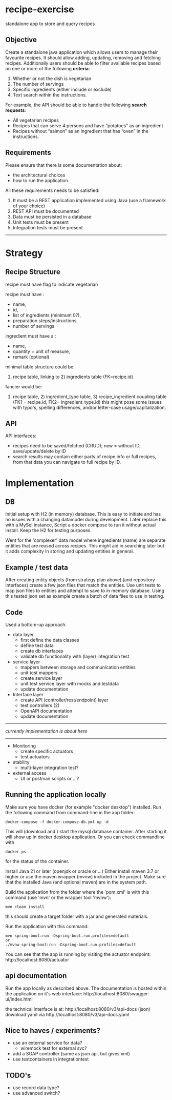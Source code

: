 # recipe-exercise
standalone app to store and query recipes

## Objective
Create a standalone java application which allows users to manage their favourite recipes. It should
allow adding, updating, removing and fetching recipes. Additionally users should be able to filter
available recipes based on one or more of the following **criteria**:
1. Whether or not the dish is vegetarian
2. The number of servings
3. Specific ingredients (either include or exclude)
4. Text search within the instructions.

For example, the API should be able to handle the following **search requests**:
- All vegetarian recipes
- Recipes that can serve 4 persons and have “potatoes” as an ingredient
- Recipes without “salmon” as an ingredient that has “oven” in the instructions.

## Requirements
Please ensure that there is some documentation about: 
- the architectural choices
- how to run the application. 

All these requirements needs to be satisfied:
1. It must be a REST application implemented using Java (use a framework of your choice)
2. REST API must be documented
3. Data must be persisted in a database
4. Unit tests must be present
5. Integration tests must be present

---

# Strategy
## Recipe Structure

recipe must have flag to indicate vegetarian

recipe must have :
- name, 
- id, 
- list of ingredients (minimum 0?), 
- preparation steps/instructions,
- number of servings

ingredient must have a :
- name, 
- quantity + unit of measure,
- remark (optional)

minimal table structure could be: 

1) recipe table, linking to 2) ingredients table (FK=recipe.id)

fancier would be: 

1) recipe table, 2) ingredient_type table, 3) recipe_ingredient coupling table (FK1 = recipe.id, FK2= ingredient_type.id)
this might pose some issues with typo's, spelling differences, and/or letter-case usage/capitalization.

## API

API interfaces:
- recipes need to be saved/fetched (CRUD); new = without ID, save/update/delete by ID
- search results may contain either parts of recipe info or full recipes, from that data you can navigate to full recipe by ID.

# Implementation

## DB

Initial setup with H2 (in memory) database. This is easy to initiate and has no issues with a changing datamodel during development.
Later replace this with a MySql instance, Script a docker compose to run it without actual install.
Keep the H2 for testing purposes.

Went for the 'complexer' data model where ingredients (name) are separate entities that are reused across recipes.
This might aid in searching later but it adds complexity in storing and updating entities in general.

## Example / test data

After creating entity objects (from strategy plan above) (and repository interfaces) create a few json files that match the entities.
Use unit tests to map json files to entities and attempt to save to in memory database.
Using this tested json set as example create a batch of data files to use in testing.

## Code

Used a bottom-up approach. 
- data layer
	- first define the data classes
	- define test data
	- create db interfaces
	- validate db functionality with (layer) integration test
- service layer
	- mappers between storage and communication entities
	- unit test mappers
	- create service layer
	- unit test service layer with mocks and testdata
	- update documentation
- Interface layer
	- create API (controller/rest/endpoint) layer
	- test controllers (2)
	- OpenAPI documentation
	- update documentation

---

*currently implementation is about here*

---

- Monitoring
	- create specific actuators
	- test actuators
- stability
	- multi-layer integration test?
- external access
	- UI or postman scripts or .. ?
	
## Running the application locally

Make sure you have docker (for example "docker desktop") installed.
Run the following command from command-line in the app folder:
```
docker-compose -f docker-compose-db.yml up -d
```
This will (download and ) start the mysql database container.
After starting it will show up in docker desktop application.
Or you can check commandline with 
```
docker ps
```
for the status of the container.

Install Java 21 or later (openjdk or oracle or ...)
Either install maven 3.7 or higher or use the maven wrapper (mvnw) included in the project.
Make sure that the installed Java (and optional maven) are in the system path.

Build the application from the folder where the 'pom.xml' is with this command (use 'mvn' or the wrapper tool 'mvnw'):
```
mvn clean install
```
this should create a target folder with a jar and generated materials.

Run the application with this command:
```
mvn spring-boot:run -Dspring-boot.run.profiles=default
or
./mvnw spring-boot:run -Dspring-boot.run.profiles=default
```
You can see that the app is running by visiting the actuator endpoint:
http://localhost:8080/actuator

## api documentation

Run the app locally as described above.
The documentation is hosted within the application on it's web interface:
http://localhost:8080/swagger-ui/index.html

the technical interface is at:
http://localhost:8080/v3/api-docs (json)
download yaml via http://localhost:8080/v3/api-docs.yaml

## Nice to haves / experiments?

- use an external service for data?
	- wiremock test for external svc?
- add a SOAP controller (same as json api, but gives xml)
- use testcontainers in integrationtest

## TODO's

- use record data type?
- use advanced switch?

